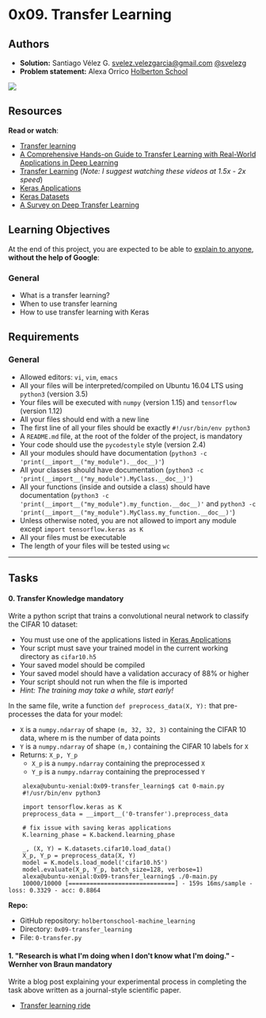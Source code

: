 

# 0x09\. Transfer Learning

## Authors
* **Solution:** Santiago Vélez G. [svelez.velezgarcia@gmail.com](svelez.velezgarcia@gmail.com) [@svelezg](https://github.com/svelezg)
* **Problem statement:** Alexa Orrico [Holberton School](https://www.holbertonschool.com/)



![](https://holbertonintranet.s3.amazonaws.com/uploads/medias/2019/1/163c04ba1a1523f33173.jpg?X-Amz-Algorithm=AWS4-HMAC-SHA256&X-Amz-Credential=AKIARDDGGGOUWMNL5ANN%2F20200622%2Fus-east-1%2Fs3%2Faws4_request&X-Amz-Date=20200622T115116Z&X-Amz-Expires=86400&X-Amz-SignedHeaders=host&X-Amz-Signature=8f4abdd9c410b33b89b61b7f2ec7080531535495f96d64121d12a2988835c953)

## Resources

**Read or watch**:

*   [Transfer learning](/rltoken/iDLig1rnDoigSnqiqaxcYg "Transfer learning")
*   [A Comprehensive Hands-on Guide to Transfer Learning with Real-World Applications in Deep Learning](/rltoken/YBsoJVLNR-ere3DBdqYhJw "A Comprehensive Hands-on Guide to Transfer Learning with Real-World Applications in Deep Learning")
*   [Transfer Learning](/rltoken/4NuXO5rWno8j5WICOJRUmA "Transfer Learning") (_Note: I suggest watching these videos at 1.5x - 2x speed_)
*   [Keras Applications](/rltoken/x6jAoAGkY9dHNZwT-uenow "Keras Applications")
*   [Keras Datasets](/rltoken/BBF930SSqD8tZHq9R-o1Sg "Keras Datasets")
*   [A Survey on Deep Transfer Learning](/rltoken/094hW_tsJrotSljWeiCSSA "A Survey on Deep Transfer Learning")

## Learning Objectives

At the end of this project, you are expected to be able to [explain to anyone](/rltoken/gzMye98WMCw3bLTsV-ui0Q "explain to anyone"), **without the help of Google**:

### General

*   What is a transfer learning?
*   When to use transfer learning
*   How to use transfer learning with Keras

## Requirements

### General

*   Allowed editors: `vi`, `vim`, `emacs`
*   All your files will be interpreted/compiled on Ubuntu 16.04 LTS using `python3` (version 3.5)
*   Your files will be executed with `numpy` (version 1.15) and `tensorflow` (version 1.12)
*   All your files should end with a new line
*   The first line of all your files should be exactly `#!/usr/bin/env python3`
*   A `README.md` file, at the root of the folder of the project, is mandatory
*   Your code should use the `pycodestyle` style (version 2.4)
*   All your modules should have documentation (`python3 -c 'print(__import__("my_module").__doc__)'`)
*   All your classes should have documentation (`python3 -c 'print(__import__("my_module").MyClass.__doc__)'`)
*   All your functions (inside and outside a class) should have documentation (`python3 -c 'print(__import__("my_module").my_function.__doc__)'` and `python3 -c 'print(__import__("my_module").MyClass.my_function.__doc__)'`)
*   Unless otherwise noted, you are not allowed to import any module except `import tensorflow.keras as K`
*   All your files must be executable
*   The length of your files will be tested using `wc`


* * *

## Tasks


#### 0\. Transfer Knowledge <span class="alert alert-warning mandatory-optional">mandatory</span>

Write a python script that trains a convolutional neural network to classify the CIFAR 10 dataset:

*   You must use one of the applications listed in [Keras Applications](/rltoken/x6jAoAGkY9dHNZwT-uenow "Keras Applications")
*   Your script must save your trained model in the current working directory as `cifar10.h5`
*   Your saved model should be compiled
*   Your saved model should have a validation accuracy of 88% or higher
*   Your script should not run when the file is imported
*   _Hint: The training may take a while, start early!_

In the same file, write a function `def preprocess_data(X, Y):` that pre-processes the data for your model:

*   `X` is a `numpy.ndarray` of shape `(m, 32, 32, 3)` containing the CIFAR 10 data, where m is the number of data points
*   `Y` is a `numpy.ndarray` of shape `(m,)` containing the CIFAR 10 labels for `X`
*   Returns: `X_p, Y_p`
    *   `X_p` is a `numpy.ndarray` containing the preprocessed `X`
    *   `Y_p` is a `numpy.ndarray` containing the preprocessed `Y`
```
    alexa@ubuntu-xenial:0x09-transfer_learning$ cat 0-main.py
    #!/usr/bin/env python3

    import tensorflow.keras as K
    preprocess_data = __import__('0-transfer').preprocess_data

    # fix issue with saving keras applications
    K.learning_phase = K.backend.learning_phase 

    _, (X, Y) = K.datasets.cifar10.load_data()
    X_p, Y_p = preprocess_data(X, Y)
    model = K.models.load_model('cifar10.h5')
    model.evaluate(X_p, Y_p, batch_size=128, verbose=1)
    alexa@ubuntu-xenial:0x09-transfer_learning$ ./0-main.py
    10000/10000 [==============================] - 159s 16ms/sample - loss: 0.3329 - acc: 0.8864
```
**Repo:**

*   GitHub repository: `holbertonschool-machine_learning`
*   Directory: `0x09-transfer_learning`
*   File: `0-transfer.py`



#### 1\. "Research is what I'm doing when I don't know what I'm doing." - Wernher von Braun <span class="alert alert-warning mandatory-optional">mandatory</span>

Write a blog post explaining your experimental process in completing the task above written as a journal-style scientific paper.


*   [Transfer learning ride](https://medium.com/@svelez.velezgarcia/transfer-learning-ride-fa9f2a5d69eb?sk=e2b06d0d9199b63d7f6704ad0e21f948 "Transfer learning")




